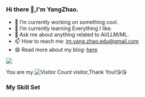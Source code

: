 
### Hi there 👋,I'm YangZhao.

- 🔭 I’m currently working on something cool.
- 🌱 I’m currently learning Everything I like.
- 💬 Ask me about anything related to AI/LLM/ML.
- 📫 How to reach me: im.yang.zhao.edu@gmail.com
- 😄 Read more about my blog: [here](https://1-pluto1.github.io/pluto/)

![](https://github-readme-stats.vercel.app/api?username=1-pluto1&show_icons=true&theme=transparent)

You are my ![Visitor Count](https://profile-counter.glitch.me/1-pluto1/count.svg) visitor,Thank You!:kissing_heart::kissing_heart:

### My Skill Set
